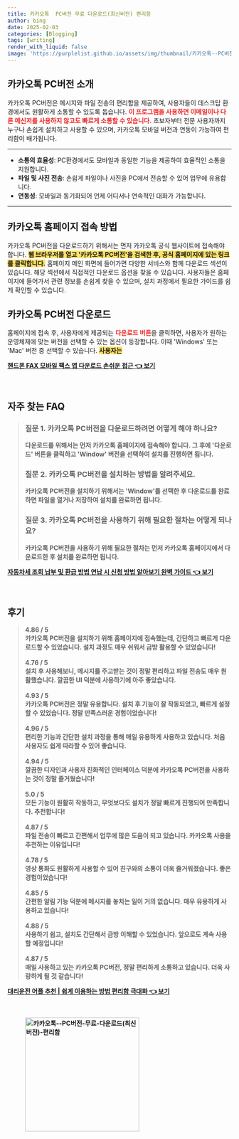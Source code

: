```yaml
---
title: 카카오톡  PC버전 무료 다운로드(최신버전) 편리함
author: bing
date: 2025-02-03
categories: [Blogging]
tags: [writing]
render_with_liquid: false
image: 'https://purplelist.github.io/assets/img/thumbnail/카카오톡--PC버전-무료-다운로드(최신버전)-편리함.webp'
---
```



<h2 id='카카오톡_PC버전_소개'>카카오톡 PC버전 소개</h2>

<p>카카오톡 PC버전은 메시지와 파일 전송의 편리함을 제공하여, 사용자들이 데스크탑 환경에서도 원활하게 소통할 수 있도록 돕습니다. <b><span style="color: #ee2323;">이 프로그램을 사용하면 이메일이나 다른 메신저를 사용하지 않고도 빠르게 소통할 수 있습니다.</span></b> 초보자부터 전문 사용자까지 누구나 손쉽게 설치하고 사용할 수 있으며, 카카오톡 모바일 버전과 연동이 가능하여 편리함이 배가됩니다.</p>

<hr />

<ul>
    <li><b>소통의 효율성</b>: PC환경에서도 모바일과 동일한 기능을 제공하여 효율적인 소통을 지원합니다.</li>
    <li><b>파일 및 사진 전송</b>: 손쉽게 파일이나 사진을 PC에서 전송할 수 있어 업무에 유용합니다.</li>
    <li><b>연동성</b>: 모바일과 동기화되어 언제 어디서나 연속적인 대화가 가능합니다.</li>
</ul>

<hr />

<h2 id='카카오톡_홈페이지_접속'>카카오톡 홈페이지 접속 방법</h2>

<p>카카오톡 PC버전을 다운로드하기 위해서는 먼저 카카오톡 공식 웹사이트에 접속해야 합니다. <b><span style="background-color: #ffe066;">웹 브라우저를 열고 '카카오톡 PC버전'을 검색한 후, 공식 홈페이지에 있는 링크를 클릭합니다.</span></b> 홈페이지 메인 화면에 들어가면 다양한 서비스와 함께 다운로드 섹션이 있습니다. 해당 섹션에서 직접적인 다운로드 옵션을 찾을 수 있습니다. 사용자들은 홈페이지에 들어가서 관련 정보를 손쉽게 찾을 수 있으며, 설치 과정에서 필요한 가이드를 쉽게 확인할 수 있습니다.</p>

<h2 id='카카오톡_PC버전_다운로드'>카카오톡 PC버전 다운로드</h2>

<p><p>홈페이지에 접속 후, 사용자에게 제공되는 <b><span style="color: #ee2323;">다운로드 버튼</span></b>을 클릭하면, 사용자가 원하는 운영체제에 맞는 버전을 선택할 수 있는 옵션이 등장합니다. 이때 'Windows' 또는 'Mac' 버전 중 선택할 수 있습니다. <b><span style="background-color: #ffe066;">사용자는</p>
<p><a class="click-button" title="핸드폰 FAX 모바일 팩스 앱 다운로드 손쉬운 접근" href="https://purplelist.github.io/posts/%ED%95%B8%EB%93%9C%ED%8F%B0-FAX-%EB%AA%A8%EB%B0%94%EC%9D%BC-%ED%8C%A9%EC%8A%A4-%EC%95%B1-%EB%8B%A4%EC%9A%B4%EB%A1%9C%EB%93%9C-%EC%86%90%EC%89%AC%EC%9A%B4-%EC%A0%91%EA%B7%BC/" rel="dofollow">핸드폰 FAX 모바일 팩스 앱 다운로드 손쉬운 접근 👈 보기</a></p><br>
<h2 id='자주_찾는_FAQ'>자주 찾는 FAQ</h2>
<div itemscope="" itemtype="https://schema.org/FAQPage"> 
<blockquote> 
<div itemscope="" itemprop="mainEntity" itemtype="https://schema.org/Question"> 
<h3 itemprop="name">질문 1. 카카오톡 PC버전을 다운로드하려면 어떻게 해야 하나요?</h3> 
<div itemscope="" itemprop="acceptedAnswer" itemtype="https://schema.org/Answer"> 
<span itemprop="text"> 
<p>다운로드를 위해서는 먼저 카카오톡 홈페이지에 접속해야 합니다. 그 후에 '다운로드' 버튼을 클릭하고 'Window' 버전을 선택하여 설치를 진행하면 됩니다.</p> 
</span> 
</div> 
</div> 
<div itemscope="" itemprop="mainEntity" itemtype="https://schema.org/Question"> 
<h3 itemprop="name">질문 2. 카카오톡 PC버전을 설치하는 방법을 알려주세요.</h3> 
<div itemscope="" itemprop="acceptedAnswer" itemtype="https://schema.org/Answer"> 
<span itemprop="text"> 
<p>카카오톡 PC버전을 설치하기 위해서는 'Window'를 선택한 후 다운로드를 완료하면 파일을 열거나 저장하여 설치를 완료하면 됩니다.</p> 
</span> 
</div> 
</div> 
<div itemscope="" itemprop="mainEntity" itemtype="https://schema.org/Question"> 
<h3 itemprop="name">질문 3. 카카오톡 PC버전을 사용하기 위해 필요한 절차는 어떻게 되나요?</h3> 
<div itemscope="" itemprop="acceptedAnswer" itemtype="https://schema.org/Answer"> 
<span itemprop="text"> 
<p>카카오톡 PC버전을 사용하기 위해 필요한 절차는 먼저 카카오톡 홈페이지에서 다운로드한 후 설치를 완료하면 됩니다.</p> 
</span> 
</div> 
</div> 
</blockquote> 
</div>
<p><a class="click-button" title="자동차세 조회 납부 및 환급 방법 연납 시 신청 방법 알아보기 완벽 가이드" href="https://purplelist.github.io/posts/%EC%9E%90%EB%8F%99%EC%B0%A8%EC%84%B8-%EC%A1%B0%ED%9A%8C-%EB%82%A9%EB%B6%80-%EB%B0%8F-%ED%99%98%EA%B8%89-%EB%B0%A9%EB%B2%95-%EC%97%B0%EB%82%A9-%EC%8B%9C-%EC%8B%A0%EC%B2%AD-%EB%B0%A9%EB%B2%95-%EC%95%8C%EC%95%84%EB%B3%B4%EA%B8%B0-%EC%99%84%EB%B2%BD-%EA%B0%80%EC%9D%B4%EB%93%9C/" rel="dofollow">자동차세 조회 납부 및 환급 방법 연납 시 신청 방법 알아보기 완벽 가이드 👈 보기</a></p><br>
<h2 id='후기'>후기</h2>
<div itemscope itemtype="https://schema.org/Product">
  <blockquote>
  <div itemprop="review" itemscope itemtype="https://schema.org/Review">
      <div itemprop="reviewRating" itemscope itemtype="https://schema.org/Rating"> <span itemprop="ratingValue">4.86</span> / <span itemprop="bestRating">5</span> </div>
      <span itemprop="reviewBody">카카오톡 PC버전을 설치하기 위해 홈페이지에 접속했는데, 간단하고 빠르게 다운로드할 수 있었습니다. 설치 과정도 매우 쉬워서 금방 활용할 수 있었습니다!</span>
  </div>
  <br>
  <div itemprop="review" itemscope itemtype="https://schema.org/Review">
      <div itemprop="reviewRating" itemscope itemtype="https://schema.org/Rating"> <span itemprop="ratingValue">4.76</span> / <span itemprop="bestRating">5</span> </div>
      <span itemprop="reviewBody">설치 후 사용해보니, 메시지를 주고받는 것이 정말 편리하고 파일 전송도 매우 원활했습니다. 깔끔한 UI 덕분에 사용하기에 아주 좋았습니다.</span>
  </div>
  <br>
  <div itemprop="review" itemscope itemtype="https://schema.org/Review">
      <div itemprop="reviewRating" itemscope itemtype="https://schema.org/Rating"> <span itemprop="ratingValue">4.93</span> / <span itemprop="bestRating">5</span> </div>
      <span itemprop="reviewBody">카카오톡 PC버전은 정말 유용합니다. 설치 후 기능이 잘 작동되었고, 빠르게 설정할 수 있었습니다. 정말 만족스러운 경험이었습니다!</span>
  </div>
  <br>
  <div itemprop="review" itemscope itemtype="https://schema.org/Review">
      <div itemprop="reviewRating" itemscope itemtype="https://schema.org/Rating"> <span itemprop="ratingValue">4.96</span> / <span itemprop="bestRating">5</span> </div>
      <span itemprop="reviewBody">편리한 기능과 간단한 설치 과정을 통해 매일 유용하게 사용하고 있습니다. 처음 사용자도 쉽게 따라할 수 있어 좋습니다.</span>
  </div>
  <br>
  <div itemprop="review" itemscope itemtype="https://schema.org/Review">
      <div itemprop="reviewRating" itemscope itemtype="https://schema.org/Rating"> <span itemprop="ratingValue">4.94</span> / <span itemprop="bestRating">5</span> </div>
      <span itemprop="reviewBody">깔끔한 디자인과 사용자 친화적인 인터페이스 덕분에 카카오톡 PC버전을 사용하는 것이 정말 즐거웠습니다!</span>
  </div>
  <br>
  <div itemprop="review" itemscope itemtype="https://schema.org/Review">
      <div itemprop="reviewRating" itemscope itemtype="https://schema.org/Rating"> <span itemprop="ratingValue">5.0</span> / <span itemprop="bestRating">5</span> </div>
      <span itemprop="reviewBody">모든 기능이 원활히 작동하고, 무엇보다도 설치가 정말 빠르게 진행되어 만족합니다. 추천합니다!</span>
  </div>
  <br>
  <div itemprop="review" itemscope itemtype="https://schema.org/Review">
      <div itemprop="reviewRating" itemscope itemtype="https://schema.org/Rating"> <span itemprop="ratingValue">4.87</span> / <span itemprop="bestRating">5</span> </div>
      <span itemprop="reviewBody">파일 전송이 빠르고 간편해서 업무에 많은 도움이 되고 있습니다. 카카오톡 사용을 추천하는 이유입니다!</span>
  </div>
  <br>
  <div itemprop="review" itemscope itemtype="https://schema.org/Review">
      <div itemprop="reviewRating" itemscope itemtype="https://schema.org/Rating"> <span itemprop="ratingValue">4.78</span> / <span itemprop="bestRating">5</span> </div>
      <span itemprop="reviewBody">영상 통화도 원활하게 사용할 수 있어 친구와의 소통이 더욱 즐거워졌습니다. 좋은 경험이었습니다!</span>
  </div>
  <br>
  <div itemprop="review" itemscope itemtype="https://schema.org/Review">
      <div itemprop="reviewRating" itemscope itemtype="https://schema.org/Rating"> <span itemprop="ratingValue">4.85</span> / <span itemprop="bestRating">5</span> </div>
      <span itemprop="reviewBody">간편한 알림 기능 덕분에 메시지를 놓치는 일이 거의 없습니다. 매우 유용하게 사용하고 있습니다!</span>
  </div>
  <br>
  <div itemprop="review" itemscope itemtype="https://schema.org/Review">
      <div itemprop="reviewRating" itemscope itemtype="https://schema.org/Rating"> <span itemprop="ratingValue">4.88</span> / <span itemprop="bestRating">5</span> </div>
      <span itemprop="reviewBody">사용하기 쉽고, 설치도 간단해서 금방 이해할 수 있었습니다. 앞으로도 계속 사용할 예정입니다!</span>
  </div>
  <br>
  <div itemprop="review" itemscope itemtype="https://schema.org/Review">
      <div itemprop="reviewRating" itemscope itemtype="https://schema.org/Rating"> <span itemprop="ratingValue">4.87</span> / <span itemprop="bestRating">5</span> </div>
      <span itemprop="reviewBody">매일 사용하고 있는 카카오톡 PC버전, 정말 편리하게 소통하고 있습니다. 더욱 사랑하게 될 것 같습니다!</span>
  </div>
  </blockquote>
</div>
<p><a class="click-button" title="대리운전 어플 추천 | 쉽게 이용하는 방법 편리함 극대화" href="https://purplelist.github.io/posts/%EB%8C%80%EB%A6%AC%EC%9A%B4%EC%A0%84-%EC%96%B4%ED%94%8C-%EC%B6%94%EC%B2%9C-%EC%89%BD%EA%B2%8C-%EC%9D%B4%EC%9A%A9%ED%95%98%EB%8A%94-%EB%B0%A9%EB%B2%95-%ED%8E%B8%EB%A6%AC%ED%95%A8-%EA%B7%B9%EB%8C%80%ED%99%94/" rel="dofollow">대리운전 어플 추천 | 쉽게 이용하는 방법 편리함 극대화 👈 보기</a></p><br>
<figure class="image"><img src="https://purplelist.github.io/assets/img/thumbnail/카카오톡--PC버전-무료-다운로드(최신버전)-편리함.webp" alt="카카오톡--PC버전-무료-다운로드(최신버전)-편리함" width="256" height="256"></figure>